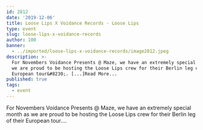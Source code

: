 ```yaml
---
id: 2812
date: '2019-12-06'
title: Loose Lips X Voidance Records - Loose Lips
type: event
slug: loose-lips-x-voidance-records
author: 100
banner:
  - ../imported/loose-lips-x-voidance-records/image2812.jpeg
description: >-
  For Novembers Voidance Presents @ Maze, we have an extremely special month as
  we are proud to be hosting the Loose Lips crew for their Berlin leg of their
  European tour&#8230;. [...]Read More...
published: true
tags:
  - event
---
```

For Novembers Voidance Presents @ Maze, we have an extremely special month as we are proud to be hosting the Loose Lips crew for their Berlin leg of their European tour….